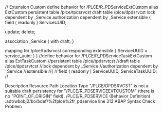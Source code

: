 // Extension Custom
define behavior for /PLCE/R_PDServiceExtCustom alias ExtCustom
persistent table /plce/tpdsrvcst
draft table /plce/dpdsrvcst
lock dependent by _Service
authorization dependent by _Service
extensible
{
  field ( readonly ) ServiceUUID;

  update;
  delete;

  association _Service { with draft; }

  mapping for /plce/tpdsrvcst corresponding extensible
  {
    ServiceUUID = service_uuid;
  }
}
//define behavior for /PLCE/R_PDServiceTaskExtCustom alias ExtTaskCustom
//persistent table /plce/tpdsrvtcst
//draft table /plce/dpdsrvtcst
//lock dependent by _Service
//authorization dependent by _Service
//extensible
//{
//  field ( readonly ) ServiceUUID, ServiceTaskUUID;
//


Description	Resource	Path	Location	Type
"/PLCE/DPDSRVCST" is not a suitable draft persistency for "/PLCE/R_PDSERVICEEXTCUSTOM" (there is no "POINT_OF_ORIGIN" field).	/PLCE/R_PDSERVICE (Behavior Definition)	.adt/wbobj2/bo/bdef/%2fplce%2fr_pdservice	line 312	ABAP Syntax Check Problem


